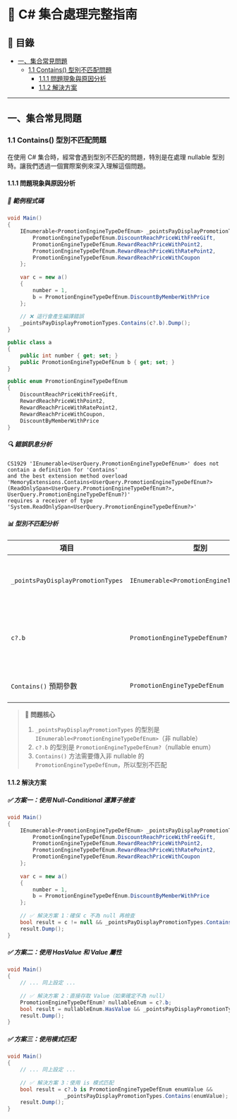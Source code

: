 # 🎯 C# 集合處理完整指南

## 📖 目錄
- [一、集合常見問題](#一集合常見問題)
  - [1.1 Contains() 型別不匹配問題](#11-contains-型別不匹配問題)
    - [1.1.1 問題現象與原因分析](#111-問題現象與原因分析)
    - [1.1.2 解決方案](#112-解決方案)

---

## 一、集合常見問題

### 1.1 Contains() 型別不匹配問題

在使用 C# 集合時，經常會遇到型別不匹配的問題，特別是在處理 nullable 型別時。讓我們透過一個實際案例來深入理解這個問題。

#### 1.1.1 問題現象與原因分析

##### 🚨 範例程式碼

```csharp
void Main()
{
    IEnumerable<PromotionEngineTypeDefEnum> _pointsPayDisplayPromotionTypes = new[] {
        PromotionEngineTypeDefEnum.DiscountReachPriceWithFreeGift,
        PromotionEngineTypeDefEnum.RewardReachPriceWithPoint2,
        PromotionEngineTypeDefEnum.RewardReachPriceWithRatePoint2,
        PromotionEngineTypeDefEnum.RewardReachPriceWithCoupon
    };
    
    var c = new a()
    {
        number = 1,
        b = PromotionEngineTypeDefEnum.DiscountByMemberWithPrice
    };
    
    // ❌ 這行會產生編譯錯誤
    _pointsPayDisplayPromotionTypes.Contains(c?.b).Dump();
}

public class a
{
    public int number { get; set; }
    public PromotionEngineTypeDefEnum b { get; set; }
}

public enum PromotionEngineTypeDefEnum
{
    DiscountReachPriceWithFreeGift,
    RewardReachPriceWithPoint2,
    RewardReachPriceWithRatePoint2,
    RewardReachPriceWithCoupon,
    DiscountByMemberWithPrice
}
```

##### 🔍 錯誤訊息分析

```
CS1929 'IEnumerable<UserQuery.PromotionEngineTypeDefEnum>' does not contain a definition for 'Contains' 
and the best extension method overload 'MemoryExtensions.Contains<UserQuery.PromotionEngineTypeDefEnum?>(ReadOnlySpan<UserQuery.PromotionEngineTypeDefEnum?>, UserQuery.PromotionEngineTypeDefEnum?)' 
requires a receiver of type 'System.ReadOnlySpan<UserQuery.PromotionEngineTypeDefEnum?>'
```

##### 📊 型別不匹配分析

| 項目 | 型別 | 說明 |
|------|------|------|
| `_pointsPayDisplayPromotionTypes` | `IEnumerable<PromotionEngineTypeDefEnum>` | 非 nullable 的 enum 集合 |
| `c?.b` | `PromotionEngineTypeDefEnum?` | nullable enum（因為使用了 ?. 運算子） |
| `Contains()` 預期參數 | `PromotionEngineTypeDefEnum` | 非 nullable 型別 |

> **🎯 問題核心**
> 
> 1. `_pointsPayDisplayPromotionTypes` 的型別是 `IEnumerable<PromotionEngineTypeDefEnum>`（非 nullable）
> 2. `c?.b` 的型別是 `PromotionEngineTypeDefEnum?`（nullable enum）
> 3. `Contains()` 方法需要傳入非 nullable 的 `PromotionEngineTypeDefEnum`，所以型別不匹配

#### 1.1.2 解決方案

##### ✅ 方案一：使用 Null-Conditional 運算子檢查

```csharp
void Main()
{
    IEnumerable<PromotionEngineTypeDefEnum> _pointsPayDisplayPromotionTypes = new[] {
        PromotionEngineTypeDefEnum.DiscountReachPriceWithFreeGift,
        PromotionEngineTypeDefEnum.RewardReachPriceWithPoint2,
        PromotionEngineTypeDefEnum.RewardReachPriceWithRatePoint2,
        PromotionEngineTypeDefEnum.RewardReachPriceWithCoupon
    };
    
    var c = new a()
    {
        number = 1,
        b = PromotionEngineTypeDefEnum.DiscountByMemberWithPrice
    };
    
    // ✅ 解決方案 1：確保 c 不為 null 再檢查
    bool result = c != null && _pointsPayDisplayPromotionTypes.Contains(c.b);
    result.Dump();
}
```

##### ✅ 方案二：使用 HasValue 和 Value 屬性

```csharp
void Main()
{
    // ... 同上設定 ...
    
    // ✅ 解決方案 2：直接存取 Value（如果確定不為 null）
    PromotionEngineTypeDefEnum? nullableEnum = c?.b;
    bool result = nullableEnum.HasValue && _pointsPayDisplayPromotionTypes.Contains(nullableEnum.Value);
    result.Dump();
}
```

##### ✅ 方案三：使用模式匹配

```csharp
void Main()
{
    // ... 同上設定 ...
    
    // ✅ 解決方案 3：使用 is 模式匹配
    bool result = c?.b is PromotionEngineTypeDefEnum enumValue && 
                  _pointsPayDisplayPromotionTypes.Contains(enumValue);
    result.Dump();
}
```